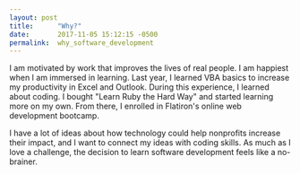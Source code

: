 ```yaml
---
layout: post
title:      "Why?"
date:       2017-11-05 15:12:15 -0500
permalink:  why_software_development
---
```


I am motivated by work that improves the lives of real people. I am happiest when I am immersed in learning. Last year, I learned VBA basics to increase my productivity in Excel and Outlook. During this experience, I learned about coding. I bought "Learn Ruby the Hard Way" and started learning more on my own. From there, I enrolled in Flatiron's online web development bootcamp. 

I have a lot of ideas about how technology could help nonprofits increase their impact, and I want to connect my ideas with coding skills. As much as I love a challenge, the decision to learn software development feels like a no-brainer.